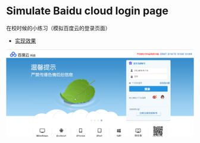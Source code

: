 # Simulate Baidu cloud login page


在校时候的小练习（模拟百度云的登录页面）

- [实现效果](https://htmlpreview.github.io/?https://github.com/Crystal-LDJ/Simulate-Baidu-cloud-login-page/blob/master/Simulate-Baidu-cloud-login-page/index.html)

![demo](img/demo.png)
